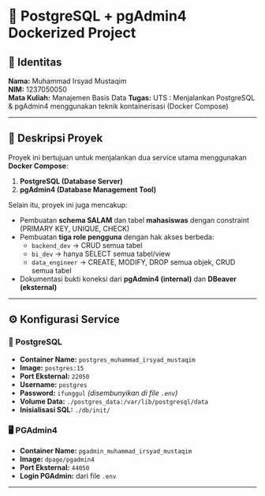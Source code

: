 # 🚀 PostgreSQL + pgAdmin4 Dockerized Project

## 👤 Identitas
**Nama:** Muhammad Irsyad Mustaqim  
**NIM:** 1237050050  
**Mata Kuliah:** Manajemen Basis Data
**Tugas:** UTS : Menjalankan PostgreSQL & pgAdmin4 menggunakan teknik kontainerisasi (Docker Compose)

---

## 📘 Deskripsi Proyek
Proyek ini bertujuan untuk menjalankan dua service utama menggunakan **Docker Compose**:
1. **PostgreSQL (Database Server)**
2. **pgAdmin4 (Database Management Tool)**  

Selain itu, proyek ini juga mencakup:
- Pembuatan **schema SALAM** dan tabel **mahasiswas** dengan constraint (PRIMARY KEY, UNIQUE, CHECK)
- Pembuatan **tiga role pengguna** dengan hak akses berbeda:
  - `backend_dev` → CRUD semua tabel  
  - `bi_dev` → hanya SELECT semua tabel/view  
  - `data_engineer` → CREATE, MODIFY, DROP semua objek, CRUD semua tabel  
- Dokumentasi bukti koneksi dari **pgAdmin4 (internal)** dan **DBeaver (eksternal)**

---

## ⚙️ Konfigurasi Service

### 🐘 PostgreSQL
- **Container Name:** `postgres_muhammad_irsyad_mustaqim`  
- **Image:** `postgres:15`  
- **Port Eksternal:** `22050`  
- **Username:** `postgres`  
- **Password:** `ifunggul` *(disembunyikan di file `.env`)*  
- **Volume Data:** `./postgres_data:/var/lib/postgresql/data`  
- **Inisialisasi SQL:** `./db/init/`  

### 🖥️ PGAdmin4
- **Container Name:** `pgadmin_muhammad_irsyad_mustaqim`  
- **Image:** `dpage/pgadmin4`  
- **Port Eksternal:** `44050`  
- **Login PGAdmin:** dari file `.env`  

---